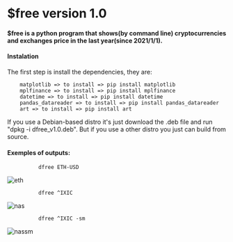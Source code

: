 # $free version 1.0

####  $free is a python program that shows(by command line) cryptocurrencies and exchanges price in the last year(since 2021/1/1).

#### Instalation
  The first step is install the dependencies, they are:
        
        matplotlib => to install => pip install matplotlib
        mplfinance => to install => pip install mplfinance
        datetime => to install => pip install datetime
        pandas_datareader => to install => pip install pandas_datareader
        art => to install => pip install art
  If you use a Debian-based distro it's just download the .deb file and run "dpkg -i dfree_v1.0.deb". But if you use a other distro you just can build from source.
              
     
#### Exemples of outputs:
              
              dfree ETH-USD
![eth](https://user-images.githubusercontent.com/82219902/132650736-96ebf8ea-fe0a-49f9-9e47-594eaeb5db06.png)
              

              dfree ^IXIC
![nas](https://user-images.githubusercontent.com/82219902/132651177-5d6c2391-d527-4f69-b031-403c147310c0.png)
              
              dfree ^IXIC -sm

![nassm](https://user-images.githubusercontent.com/82219902/132651452-d4cd51aa-a21d-45c7-b823-896fb635389a.png)


